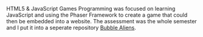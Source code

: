 HTML5 & JavaScript Games Programming was focused on learning JavaScript and using the Phaser Framework to create a game that could then be embedded into a website. The assessment was the whole semester and I put it into a seperate repository [Bubble Aliens](https://github.com/yuchingho/BubbleAliens).
